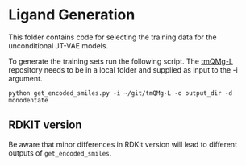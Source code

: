 # Ligand Generation

This folder contains code for selecting the training data for the unconditional JT-VAE models.

To generate the training sets run the following script. The [tmQMg-L](https://github.com/hkneiding/tmQMg-L) repository needs to be in a local folder and supplied as input to the -i argument.

```
python get_encoded_smiles.py -i ~/git/tmQMg-L -o output_dir -d monodentate
```

## RDKIT version

Be aware that minor differences in RDKit version will lead to different outputs of `get_encoded_smiles`.
